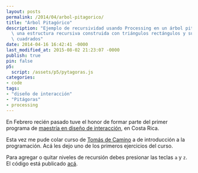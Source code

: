 ```yaml
---
layout: posts
permalink: /2014/04/arbol-pitagorico/
title: "Árbol Pitagórico"
description: "Ejemplo de recursividad usando Processing en un árbol pitagórico;\
  \ una estructura recursiva construida con triángulos rectángulos y sus catetos\
  \ cuadrados"
date: 2014-04-16 16:42:41 -0000
last_modified_at: 2015-08-02 21:23:07 -0000
publish: true
pin: false
p5:
  script: /assets/p5/pytagoras.js
categories:
- code
tags:
- "diseño de interacción"
- "Pitágoras"
- processing
---
```


En Febrero recién pasado tuve el honor de formar parte del primer programa de [maestría en diseño de interacción](http://interaccion.veritas.cr/home/index.php "Interacción en Veritas"), en Costa Rica.

Esta vez me pude colar curso de [Tomás de Camino](http://www.personal.psu.edu/tzd1/Tomas_de_Camino_Homepage/Home.html "sitio de Tomás") a de introducción a la programación. Acá les dejo uno de los primeros ejercicios del curso. 

Para agregar o quitar niveles de recursión debes presionar las teclas `a` y `z`. El código está publicado [acá](http://www.openprocessing.org/sketch/136927 "Recursive Hypotenuse in OpenProcessing").
